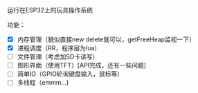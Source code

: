 运行在ESP32上的玩具操作系统

功能：

- [x] 内存管理（貌似直接new delete就可以，getFreeHeap监视一下）
- [x] 进程调度（RR，程序层为lua）
- [ ] 文件管理（考虑加SD卡读写）
- [ ] 图形界面（使用TFT）[API完成，还有一些问题]
- [ ] 简单IO（GPIO轮询键盘输入，鼠标等）
- [ ] 多线程（emmm...)

